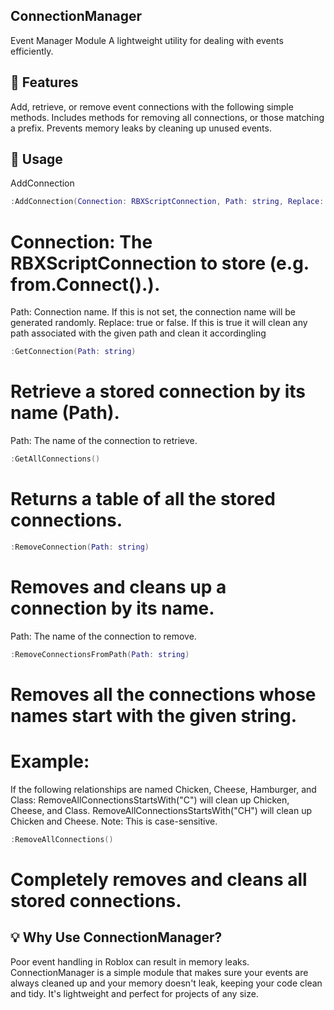 ## ConnectionManager
Event Manager Module A lightweight utility for dealing with events efficiently.  

## 🌟 Features
Add, retrieve, or remove event connections with the following simple methods. Includes methods for removing all connections, or those matching a prefix. Prevents memory leaks by cleaning up unused events.

## 📖 Usage
AddConnection
```lua
:AddConnection(Connection: RBXScriptConnection, Path: string, Replace: boolean)
```
# Connection: The RBXScriptConnection to store (e.g. from.Connect().).
Path: Connection name. If this is not set, the connection name will be generated randomly.
Replace: true or false. If this is true it will clean any path associated with the given path and clean it accordingling

```lua
:GetConnection(Path: string)
```
# Retrieve a stored connection by its name (Path).

Path: The name of the connection to retrieve.

```lua
:GetAllConnections()
```
# Returns a table of all the stored connections.

```lua
:RemoveConnection(Path: string)
```
# Removes and cleans up a connection by its name.

Path: The name of the connection to remove.

```lua
:RemoveConnectionsFromPath(Path: string)
```
# Removes all the connections whose names start with the given string.

# Example:
If the following relationships are named Chicken, Cheese, Hamburger, and Class:
RemoveAllConnectionsStartsWith("C") will clean up Chicken, Cheese, and Class.
RemoveAllConnectionsStartsWith("CH") will clean up Chicken and Cheese.
Note: This is case-sensitive.

```lua
:RemoveAllConnections()
```
# Completely removes and cleans all stored connections.

## 💡 Why Use ConnectionManager?
Poor event handling in Roblox can result in memory leaks. ConnectionManager is a simple module that makes sure your events are always cleaned up and your memory doesn't leak, keeping your code clean and tidy. It's lightweight and perfect for projects of any size.
